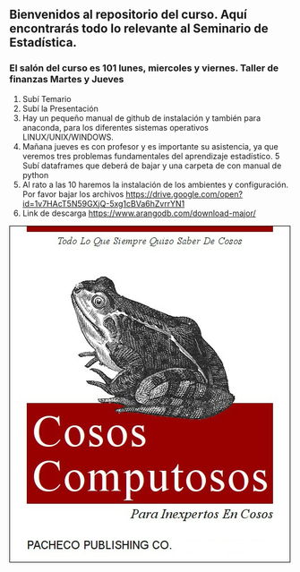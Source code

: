 ## Bienvenidos al repositorio del curso. Aquí encontrarás todo lo relevante al Seminario de Estadística.

### El salón del curso es 101 lunes, miercoles y viernes. Taller de finanzas Martes y Jueves

1. Subí Temario
2. Subí la Presentación
3. Hay un pequeño manual de github de instalación y también para anaconda, para los diferentes sistemas operativos LINUX/UNIX/WINDOWS.
4. Mañana jueves es con profesor y es importante su asistencia, ya que veremos tres problemas fundamentales del aprendizaje estadístico.
5 Subí dataframes que deberá de bajar y una carpeta de con manual de python
5. Al rato a las 10 haremos la instalación de los ambientes y configuración. Por favor bajar los archivos 
https://drive.google.com/open?id=1v7HAcT5N59GXjQ-5xg1cBVa6hZvrrYN1
6. Link de descarga
https://www.arangodb.com/download-major/


![](cosos-computosos.jpg)
